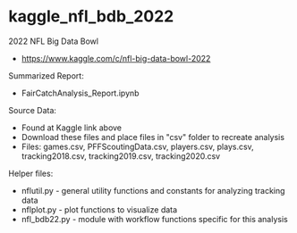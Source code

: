 # kaggle_nfl_bdb_2022
2022 NFL Big Data Bowl
* https://www.kaggle.com/c/nfl-big-data-bowl-2022

Summarized Report:
* FairCatchAnalysis_Report.ipynb

Source Data:
* Found at Kaggle link above
* Download these files and place files in "csv" folder to recreate analysis
* Files: games.csv, PFFScoutingData.csv, players.csv, plays.csv, tracking2018.csv, tracking2019.csv, tracking2020.csv

Helper files:
* nflutil.py - general utility functions and constants for analyzing tracking data
* nflplot.py - plot functions to visualize data
* nfl_bdb22.py - module with workflow functions specific for this analysis